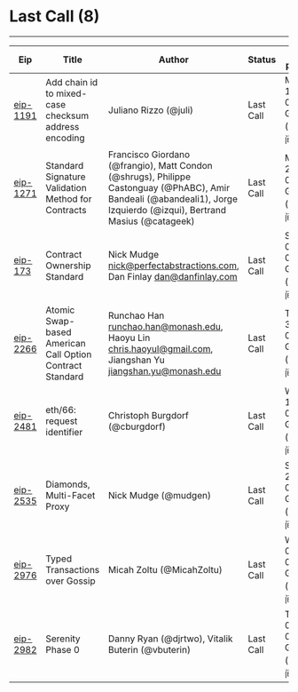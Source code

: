 
# Last Call (8)
---
| Eip                    | Title                                                    | Author                                                                                                                                                                 | Status    | Review period end                          | Type            | Category   | Created    | Requires | Discussions to                                                                    |
| ---------------------- | -------------------------------------------------------- | ---------------------------------------------------------------------------------------------------------------------------------------------------------------------- | --------- | ------------------------------------------ | --------------- | ---------- | ---------- | -------- | --------------------------------------------------------------------------------- |
| [eip-1191](./eip-1191) | Add chain id to mixed-case checksum address encoding     | Juliano Rizzo (@juli)                                                                                                                                                  | Last Call | Mon Nov 18 2019 08:00:00 GMT+0800 (中国标准时间) | Standards Track | ERC        | 2018-03-18 | 55, 155  | https://github.com/ethereum/EIPs/issues/1121                                      |
| [eip-1271](./eip-1271) | Standard Signature Validation Method for Contracts       | Francisco Giordano (@frangio), Matt Condon (@shrugs), Philippe Castonguay (@PhABC), Amir Bandeali (@abandeali1), Jorge Izquierdo (@izqui), Bertrand Masius (@catageek) | Last Call | Mon Jul 26 2021 08:00:00 GMT+0800 (中国标准时间) | Standards Track | ERC        | 2018-07-25 |          | https://github.com/ethereum/EIPs/issues/1271                                      |
| [eip-173](./eip-173)   | Contract Ownership Standard                              | Nick Mudge <nick@perfectabstractions.com>, Dan Finlay <dan@danfinlay.com>                                                                                              | Last Call | Sun Sep 06 2020 08:00:00 GMT+0800 (中国标准时间) | Standards Track | ERC        | 2018-06-07 |          | https://github.com/ethereum/EIPs/issues/173                                       |
| [eip-2266](./eip-2266) | Atomic Swap-based American Call Option Contract Standard | Runchao Han <runchao.han@monash.edu>, Haoyu Lin <chris.haoyul@gmail.com>, Jiangshan Yu <jiangshan.yu@monash.edu>                                                       | Last Call | Thu Dec 31 2020 08:00:00 GMT+0800 (中国标准时间) | Standards Track | ERC        | 2019-08-17 |          | https://github.com/ethereum/EIPs/issues/2266                                      |
| [eip-2481](./eip-2481) | eth/66: request identifier                               | Christoph Burgdorf (@cburgdorf)                                                                                                                                        | Last Call | Wed Aug 11 2021 08:00:00 GMT+0800 (中国标准时间) | Standards Track | Networking | 2020-01-17 | 2464     | https://github.com/ethereum/EIPs/issues/2482                                      |
| [eip-2535](./eip-2535) | Diamonds, Multi-Facet Proxy                              | Nick Mudge (@mudgen)                                                                                                                                                   | Last Call | Sat Aug 15 2020 08:00:00 GMT+0800 (中国标准时间) | Standards Track | ERC        | 2020-02-22 |          | https://github.com/ethereum/EIPs/issues/2535                                      |
| [eip-2976](./eip-2976) | Typed Transactions over Gossip                           | Micah Zoltu (@MicahZoltu)                                                                                                                                              | Last Call | Wed Oct 06 2021 08:00:00 GMT+0800 (中国标准时间) | Standards Track | Networking | 2020-09-13 | 2718     | https://ethereum-magicians.org/t/eip-2976-eth-typed-transactions-over-gossip/4610 |
| [eip-2982](./eip-2982) | Serenity Phase 0                                         | Danny Ryan (@djrtwo), Vitalik Buterin (@vbuterin)                                                                                                                      | Last Call | Thu Sep 09 2021 08:00:00 GMT+0800 (中国标准时间) | Informational   |            | 2020-09-15 |          | https://ethereum-magicians.org/t/serenity-phase-0-eip/4621                        |

    